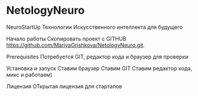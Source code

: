 # NetologyNeuro
NeuroStartUp
Технологии Искусственного интеллекта для будущего

Начало работы
Скопировать проект с GITHUB https://github.com/MariyaGrishkova/NetologyNeuro.git.

Prerequisites
Потребуется GIT, редактор кода и браузер для проверки

Установка и запуск
Ставим браузер
Ставим GIT 
Ставим редактор кода, микс и работаем)

Лицензия
ОТкрытая лицензия для стартапов
